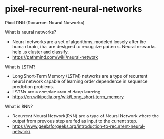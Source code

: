 # pixel-recurrent-neural-networks
Pixel RNN (Recurrent Neural Networks)

What is neural networks?
-	Neural networks are a set of algorithms, modeled loosely after the human brain, that are designed to recognize patterns. Neural networks help us cluster and classify.
-	https://pathmind.com/wiki/neural-network


What is LSTM?
-	Long Short-Term Memory (LSTM) networks are a type of recurrent neural network capable of learning order dependence in sequence prediction problems.
-	LSTMs are a complex area of deep learning.
-	https://en.wikipedia.org/wiki/Long_short-term_memory

What is RNN?
-	Recurrent Neural Network(RNN) are a type of Neural Network where the output from previous step are fed as input to the current step.
-	https://www.geeksforgeeks.org/introduction-to-recurrent-neural-network/



